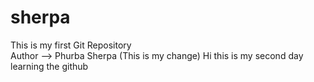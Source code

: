 # sherpa
This is my first Git Repository
<br>
Author --> Phurba Sherpa (This is my change)
 Hi this is my second day learning the github 